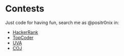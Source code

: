 # Contests

Just code for having fun, search me as @positr0nix in:

* [HackerRank](https://www.hackerrank.com/positr0nix)
* [TopCoder](https://www.topcoder.com)
* [UVA](http://uhunt.felix-halim.net/id/169011)
* [COJ](https://coj.uci.cu/user/useraccount.xhtml?username=positr0nix)

